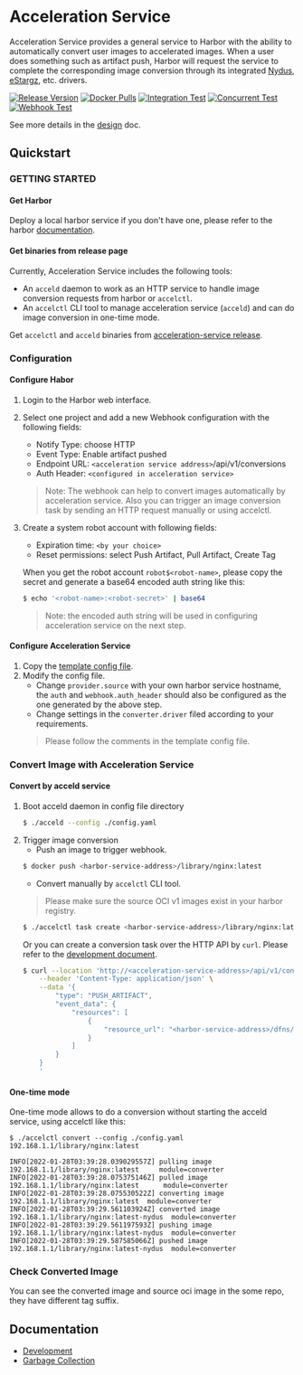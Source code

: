 # Acceleration Service

Acceleration Service provides a general service to Harbor with the ability to automatically convert user images to accelerated images. When a user does something such as artifact push, Harbor will request the service to complete the corresponding image conversion through its integrated [Nydus](https://github.com/dragonflyoss/image-service),
[eStargz](https://github.com/containerd/stargz-snapshotter), etc. drivers.

[![Release Version](https://img.shields.io/github/v/release/goharbor/acceleration-service?style=flat)](https://github.com/goharbor/acceleration-service/releases)
[![Docker Pulls](https://img.shields.io/docker/pulls/goharbor/harbor-acceld.svg)](https://hub.docker.com/r/goharbor/harbor-acceld/)
[![Integration Test](https://github.com/goharbor/acceleration-service/actions/workflows/integration-test.yml/badge.svg?branch=main)](https://github.com/goharbor/acceleration-service/actions/workflows/integration-test.yml)
[![Concurrent Test](https://github.com/goharbor/acceleration-service/actions/workflows/concurrent-test.yml/badge.svg?branch=main)](https://github.com/goharbor/acceleration-service/actions/workflows/concurrent-test.yml)
[![Webhook Test](https://github.com/goharbor/acceleration-service/actions/workflows/webhook-test.yml/badge.svg?branch=main)](https://github.com/goharbor/acceleration-service/actions/workflows/webhook-test.yml)

See more details in the [design](./docs/design.md) doc.

## Quickstart
### GETTING STARTED

#### Get Harbor

Deploy a local harbor service if you don't have one, please refer to the harbor [documentation](https://goharbor.io/docs/latest/install-config).

#### Get binaries from release page

Currently, Acceleration Service includes the following tools:

- An `acceld` daemon to work as an HTTP service to handle image conversion requests from harbor or `accelctl`.
- An `accelctl` CLI tool to manage acceleration service (`acceld`) and can do image conversion in one-time mode.

Get `accelctl` and `acceld` binaries from [acceleration-service release](https://github.com/goharbor/acceleration-service/releases/latest).

### Configuration

#### Configure Habor

1. Login to the Harbor web interface.
2. Select one project and add a new Webhook configuration with the following fields:
    * Notify Type: choose HTTP
    * Event Type: Enable artifact pushed
    * Endpoint URL: `<acceleration service address>`/api/v1/conversions
    * Auth Header: `<configured in acceleration service>`
    > Note: The webhook can help to convert images automatically by acceleration service.
    > Also you can trigger an image conversion task by sending an HTTP request manually or using accelctl.

3. Create a system robot account with following fields:
    * Expiration time: `<by your choice>`
    * Reset permissions: select Push Artifact, Pull Artifact, Create Tag

    When you get the robot account `robot$<robot-name>`, please copy the secret and
    generate a base64 encoded auth string like this:

    ```bash
    $ echo '<robot-name>:<robot-secret>' | base64
    ```
    > Note: the encoded auth string will be used in configuring acceleration service on the next step.

#### Configure Acceleration Service

1. Copy the [template config file](https://github.com/goharbor/acceleration-service/tree/main/misc/config).
2. Modify the config file.
    * Change `provider.source` with your own harbor service hostname, the `auth` and
    `webhook.auth_header` should also be configured as the one generated by the above step.
    * Change settings in the `converter.driver` filed according to your requirements.
    > Please follow the comments in the template config file.

### Convert Image with Acceleration Service

#### Convert by acceld service
1. Boot acceld daemon in config file directory
    ```bash
    $ ./acceld --config ./config.yaml
    ```
2. Trigger image conversion
    * Push an image to trigger webhook.
    ```bash
    $ docker push <harbor-service-address>/library/nginx:latest
    ```
    * Convert manually by `accelctl` CLI tool.
    > Please make sure the source OCI v1 images exist in your harbor registry.
    ```bash
    $ ./accelctl task create <harbor-service-address>/library/nginx:latest
    ```
    Or you can create a conversion task over the HTTP API by `curl`. Please
    refer to the [development document](./docs/development.md#api).
    ```bash
    $ curl --location 'http://<acceleration-service-address>/api/v1/conversions?sync=$snyc' \
        --header 'Content-Type: application/json' \
        --data '{
            "type": "PUSH_ARTIFACT",
            "event_data": {
                "resources": [
                    {
                        "resource_url": "<harbor-service-address>/dfns/alpine:latest"
                    }
                ]
            }
        }
        '
    ```

#### One-time mode

One-time mode allows to do a conversion without starting the acceld service, using accelctl like this:
```
$ ./accelctl convert --config ./config.yaml 192.168.1.1/library/nginx:latest

INFO[2022-01-28T03:39:28.039029557Z] pulling image 192.168.1.1/library/nginx:latest     module=converter
INFO[2022-01-28T03:39:28.075375146Z] pulled image 192.168.1.1/library/nginx:latest      module=converter
INFO[2022-01-28T03:39:28.075530522Z] converting image 192.168.1.1/library/nginx:latest  module=converter
INFO[2022-01-28T03:39:29.561103924Z] converted image 192.168.1.1/library/nginx:latest-nydus  module=converter
INFO[2022-01-28T03:39:29.561197593Z] pushing image 192.168.1.1/library/nginx:latest-nydus  module=converter
INFO[2022-01-28T03:39:29.587585066Z] pushed image 192.168.1.1/library/nginx:latest-nydus  module=converter
```

### Check Converted Image

You can see the converted image and source oci image in the some repo, they have different tag suffix.

## Documentation

* [Development](./docs/development.md)
* [Garbage Collection](./docs/garbage-collection.md)